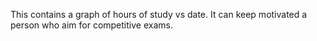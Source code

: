 This contains a graph of hours of study vs date. It can keep motivated a person who aim for competitive exams.
